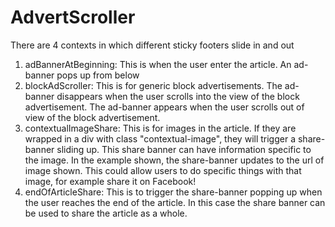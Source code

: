 # AdvertScroller
There are 4 contexts in which different sticky footers slide in and out

1. adBannerAtBeginning: This is when the user enter the article. An ad-banner pops up from below
2. blockAdScroller: This is for generic block advertisements. 
      The ad-banner disappears when the user scrolls into the view of the block advertisement. 
      The ad-banner appears when the user scrolls out of view of the block advertisement. 
3. contextualImageShare: This is for images in the article. If they are wrapped in a div with class 
      "contextual-image", they will trigger a share-banner sliding up. This share banner can have
      information specific to the image. In the example shown, the share-banner updates to the url of
      image shown. This could allow users to do specific things with that image, for example share 
      it on Facebook!
4. endOfArticleShare: This is to trigger the share-banner popping up when the user reaches the
      end of the article. In this case the share banner can be used to share the article as a 
      whole.


